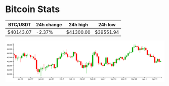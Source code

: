 # Bitcoin Stats

BTC/USDT|24h change|24h high|24h low|
|---|---|---|---|
|$40143.07|-2.37%|$41300.00|$39551.94|

<img src="./chart.svg">
